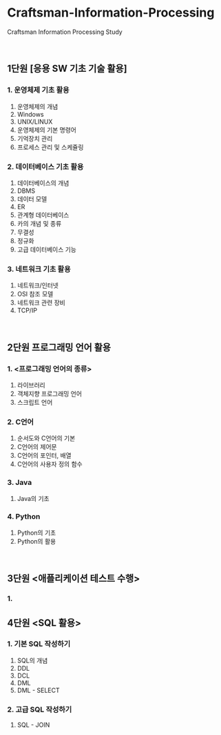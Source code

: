 # Craftsman-Information-Processing
Craftsman Information Processing Study

<br>

## 1단원 [응용 SW 기초 기술 활용]
### 1. 운영체제 기초 활용
   1. 운영체제의 개념
   2. Windows
   3. UNIX/LINUX
   4. 운영체제의 기본 명령어
   5. 기억장치 관리
   6. 프로세스 관리 및 스케쥴링

### 2. 데이터베이스 기초 활용
   1. 데이터베이스의 개념
   2. DBMS
   3. 데이터 모델
   4. ER
   5. 관계형 데이터베이스
   6. 카의 개념 및 종류
   7. 무결성
   8. 정규화
   9. 고급 데이터베이스 기능

### 3. 네트워크 기초 활용
   1. 네트워크/인터넷
   2. OSI 참조 모델
   3. 네트워크 관련 장비
   4. TCP/IP
<br>

## 2단원 프로그래밍 언어 활용
### 1. <프로그래밍 언어의 종류>
   1. 라이브러리
   2. 객체지향 프로그래밍 언어
   3. 스크립트 언어

### 2. C언어
   1. 순서도와 C언어의 기본
   2. C언어의 제어문
   3. C언어의 포인터, 배열
   4. C언어의 사용자 정의 함수

### 3. Java
   1. Java의 기초

### 4. Python
   1. Python의 기초
   2. Python의 활용
<br>

## 3단원 <애플리케이션 테스트 수행>
### 1. 

## 4단원 <SQL 활용>
### 1. 기본 SQL 작성하기
   1. SQL의 개념
   2. DDL
   3. DCL
   4. DML
   5. DML - SELECT
### 2. 고급 SQL 작성하기
   1. SQL - JOIN
